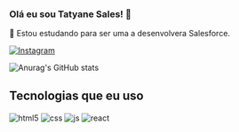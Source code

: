 ### Olá eu sou Tatyane Sales! 👋

🌱 Estou estudando para ser uma a desenvolvera Salesforce.

[![Instagram](https://img.shields.io/badge/Instagram-E4405F?style=for-the-badge&logo=instagram&logoColor=white)](https://instagram.com/tatyanesales)

<!--
**TatyaneSales/TatyaneSales** is a ✨ _special_ ✨ repository because its `README.md` (this file) appears on your GitHub profile.

Here are some ideas to get you started:

- 🔭 
- 
- 👯 I’m looking to collaborate on ...
- 🤔 I’m looking for help with ...
- 💬 Ask me about ...
- 📫 How to reach me: ...
- 😄 Pronouns: ...
- ⚡ Fun fact: ...
-->
![Anurag's GitHub stats](https://github-readme-stats.vercel.app/api?username=tatyanesales&show_icons=true&theme=dracula&count)

## Tecnologias que eu uso



<div style="display: inline_block">
  <img align="center" alt="html5" src="https://img.shields.io/badge/HTML5-E34F26?style=for-the-badge&logo=html5&logoColor=white" />
  <img align="center" alt="css" src="https://img.shields.io/badge/CSS3-1572B6?style=for-the-badge&logo=css3&logoColor=white" />
  <img align="center" alt="js" src="https://img.shields.io/badge/JavaScript-F7DF1E?style=for-the-badge&logo=javascript&logoColor=black" />
  <img align="center" alt="react" src="https://img.shields.io/badge/Salesforce-00A1E0?style=for-the-badge&logo=Salesforce&logoColor=white"/>
</div><br/>


